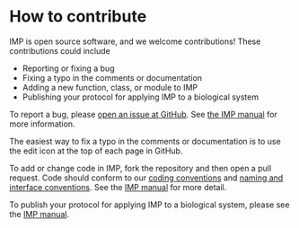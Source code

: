 How to contribute
=================

IMP is open source software, and we welcome contributions! These contributions
could include
 - Reporting or fixing a bug
 - Fixing a typo in the comments or documentation
 - Adding a new function, class, or module to IMP
 - Publishing your protocol for applying IMP to a biological system

To report a bug, please [open an issue at GitHub](https://github.com/salilab/imp/issues).
See [the IMP manual](https://integrativemodeling.org/nightly/doc/manual/bugs.html)
for more information.

The easiest way to fix a typo in the comments or documentation is to use
the edit icon at the top of each page in GitHub.

To add or change code in IMP, fork the repository and then open a pull request.
Code should conform to our
[coding conventions](https://integrativemodeling.org/nightly/doc/manual/code_conventions.html)
and
[naming and interface conventions](https://integrativemodeling.org/nightly/doc/manual/conventions.html).
See the [IMP manual](https://integrativemodeling.org/nightly/doc/manual/developing.html)
for more detail.

To publish your protocol for applying IMP to a biological system, please
see the [IMP manual](https://integrativemodeling.org/nightly/doc/manual/biosystem.html).
